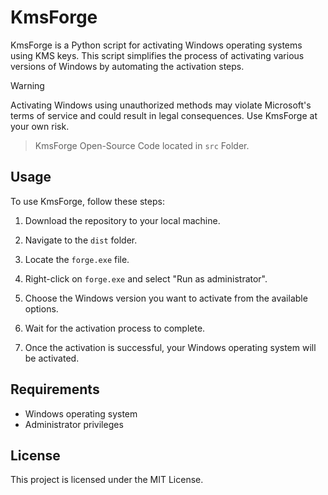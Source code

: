 # KmsForge

KmsForge is a Python script for activating Windows operating systems using KMS keys. This script simplifies the process of activating various versions of Windows by automating the activation steps.

> [!Warning]
> Activating Windows using unauthorized methods may violate Microsoft's terms of service and could result in legal consequences. Use KmsForge at your own risk.

> KmsForge Open-Source Code located in `src` Folder.

## Usage

To use KmsForge, follow these steps:

1. Download the repository to your local machine.

2. Navigate to the `dist` folder.

3. Locate the `forge.exe` file.

4. Right-click on `forge.exe` and select "Run as administrator".

5. Choose the Windows version you want to activate from the available options.

6. Wait for the activation process to complete.

7. Once the activation is successful, your Windows operating system will be activated.

## Requirements

- Windows operating system
- Administrator privileges

## License

This project is licensed under the MIT License.
